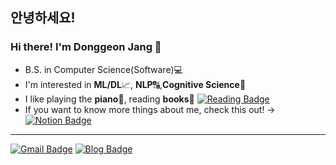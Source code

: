 ## 안녕하세요!
### Hi there! I'm Donggeon Jang 👋

* B.S. in Computer Science(Software)💻
* I'm interested in **ML/DL**📈, **NLP**🔠,**Cognitive Science**🤍
* I like playing the **piano**🎹, reading **books**📖 [![Reading Badge](https://img.shields.io/badge/ReadingList-90C75A?style=flat)](https://mycogno.notion.site/2022-03937be1176b4e3388d64181de6ba5e8)
* If you want to know more things about me, check this out! -> [![Notion Badge](https://img.shields.io/badge/Portfolio-000000?style=flat&logo=Notion&logoColor=white)](https://mycogno.notion.site/Donggeon-Jang-72d4330f89d04502a67fc3f73af34a94)

---
[![Gmail Badge](https://img.shields.io/badge/Gmail-D14836?style=flat&logo=Gmail&logoColor=white)](mailto:jdg4661@gmail.com)
[![Blog Badge](https://img.shields.io/badge/Velog-61D9EB?style=flat)](https://velog.io/@mycogno)


